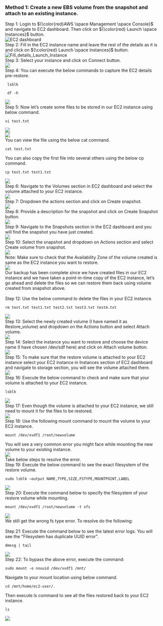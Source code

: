 ### Method 1: Create a new EBS volume from the snapshot and attach to an existing instance.

Step 1: Login to ${\color{red}AWS \space Management \space Console}$ and navigate to EC2 dashboard. Then click on ${\color{red} Launch \space Instances}$ button. <br>
![EC2 dashboard](https://github.com/amancs1422/AWS-Cloud-Practitioner/blob/main/Images/BKP_Restore%201.png)<br>
Step 2: Fill in the EC2 instance name and leave the rest of the details as it is and click on ${\color{red} Launch \space Instances}$ button. <br>
![Fill_details_Launch_Instance](https://github.com/amancs1422/AWS-Cloud-Practitioner/blob/main/Images/BKP_Restore%202.png)<br>
Step 3: Select your instance and click on Connect button.<br>
![](https://github.com/amancs1422/AWS-Cloud-Practitioner/blob/main/Images/BKP_Restore%203.png)<br>
Step 4: You can execute the below commands to capture the EC2 details pre-restore.<br>
```
 lsblk
```
```
 df -h
```
![](https://github.com/amancs1422/AWS-Cloud-Practitioner/blob/main/Images/BKP_Restore%204.png)<br>
Step 5: Now let’s create some files to be stored in our EC2 instance using below command.<br>
```
vi test.txt
```
![](https://github.com/amancs1422/AWS-Cloud-Practitioner/blob/main/Images/BKP_Restore%205.png)<br>
![](https://github.com/amancs1422/AWS-Cloud-Practitioner/blob/main/Images/BKP_Restore%206.png)<br>
You can view the file using the below cat command.
```
cat test.txt
```
You can also copy the first file into several others using the below cp command.
```
cp test.txt test1.txt
```
![](https://github.com/amancs1422/AWS-Cloud-Practitioner/blob/main/Images/BKP_Restore%207.png)<br>
Step 6: Navigate to the Volumes section in EC2 dashboard and select the volume attached to your EC2 instance.<br>
![](https://github.com/amancs1422/AWS-Cloud-Practitioner/blob/main/Images/BKP_Restore%208.png)<br>
Step 7: Dropdown the actions section and click on Create snapshot.<br>
![](https://github.com/amancs1422/AWS-Cloud-Practitioner/blob/main/Images/BKP_Restore%209.png)<br>
Step 8: Provide a description for the snapshot and click on Create Snapshot button. <br>
![](https://github.com/amancs1422/AWS-Cloud-Practitioner/blob/main/Images/BKP_Restore%2010.png)<br>
Step 9: Navigate to the Snapshots section in the EC2 dashboard and you will find the snapshot you have just created. <br>
![](https://github.com/amancs1422/AWS-Cloud-Practitioner/blob/main/Images/BKP_Restore%2011.png)<br>
Step 10: Select the snapshot and dropdown on Actions section and select Create volume from snapshot. <br>
![](https://github.com/amancs1422/AWS-Cloud-Practitioner/blob/main/Images/BKP_Restore%2012.png)<br>
Note: Make sure to check that the Availability Zone of the volume created is same as the EC2 instance you want to restore.<br>
![](https://github.com/amancs1422/AWS-Cloud-Practitioner/blob/main/Images/BKP_Restore%2013.png)<br>
Our backup has been complete since we have created files in our EC2 instance and we have taken a point-in-time copy of the EC2 instance, let’s go ahead and delete the files so we can restore them back using volume created from snapshot above.<br>
<br>
Step 12: Use the below command to delete the files in your EC2 instance.<br>
```
rm test.txt test1.txt test2.txt test3.txt test4.txt 
```
![](https://github.com/amancs1422/AWS-Cloud-Practitioner/blob/main/Images/BKP_Restore%2014.png)<br>
Step 13: Select the newly created volume (I have named it as Restore_volume) and dropdown on the Actions button and select Attach volume.<br>
![](https://github.com/amancs1422/AWS-Cloud-Practitioner/blob/main/Images/BKP_Restore%2015.png)<br>
Step 14: Select the instance you want to restore and choose the device name (I have chosen /dev/sdf here) and click on Attach volume button.<br>
![](https://github.com/amancs1422/AWS-Cloud-Practitioner/blob/main/Images/BKP_Restore%2016.png)<br>
Step 15: To make sure that the restore volume is attached to your EC2 instance select your EC2 instance in Instances section of EC2 dashboard and navigate to storage section, you will see the volume attached there.<br>
![](https://github.com/amancs1422/AWS-Cloud-Practitioner/blob/main/Images/BKP_Restore%2017.png)<br>
Step 16: Execute the below command to check and make sure that your volume is attached to your EC2 instance.<br>
```
lsblk
```
![](https://github.com/amancs1422/AWS-Cloud-Practitioner/blob/main/Images/BKP_Restore%2018.png)<br>
Step 17: Even though the volume is attached to your EC2 instance, we still need to mount it for the files to be restored.<br>
![](https://github.com/amancs1422/AWS-Cloud-Practitioner/blob/main/Images/BKP_Restore%2019.png)<br>
Step 18: Use the following mount command to mount the volume to your EC2 instance.
```
mount /dev/xvdf1 /root/newvolume 
```
You will see a very common error you might face while mounting the new volume to your existing instance.<br>
![](https://github.com/amancs1422/AWS-Cloud-Practitioner/blob/main/Images/BKP_Restore%2020.png)<br>
Take below steps to resolve the error.<br>
Step 19: Execute the below command to see the exact filesystem of the restore volume.<br>
```
sudo lsblk –output NAME,TYPE,SIZE,FSTYPE,MOUNTPOINT,LABEL
```
![](https://github.com/amancs1422/AWS-Cloud-Practitioner/blob/main/Images/BKP_Restore%2021.png)<br>
Step 20: Execute the command below to specify the filesystem of your restore volume while mounting.<br>
```
mount /dev/xvdf1 /root/newvolume -t xfs 
```
![](https://github.com/amancs1422/AWS-Cloud-Practitioner/blob/main/Images/BKP_Restore%2022.png)<br>
We still get the wrong fs type error. To resolve do the following:<br>
<br>
Step 21: Execute the command below to see the latest error logs. You will see the "Filesystem has duplicate UUID error".<br>
```
dmesg | tail 
```
![](https://github.com/amancs1422/AWS-Cloud-Practitioner/blob/main/Images/BKP_Restore%2023.png)<br>
Step 22: To bypass the above error, execute the command:<br>
```
sudo mount -o nouuid /dev/xvdf1 /mnt/
```
Navigate to your mount location using below command.<br>
```
cd /mnt/home/ec2-user/.
```
Then execute ls command to see all the files restored back to your EC2 instance. <br>
```
ls 
```
![](https://github.com/amancs1422/AWS-Cloud-Practitioner/blob/main/Images/BKP_Restore%2024.png)<br>
